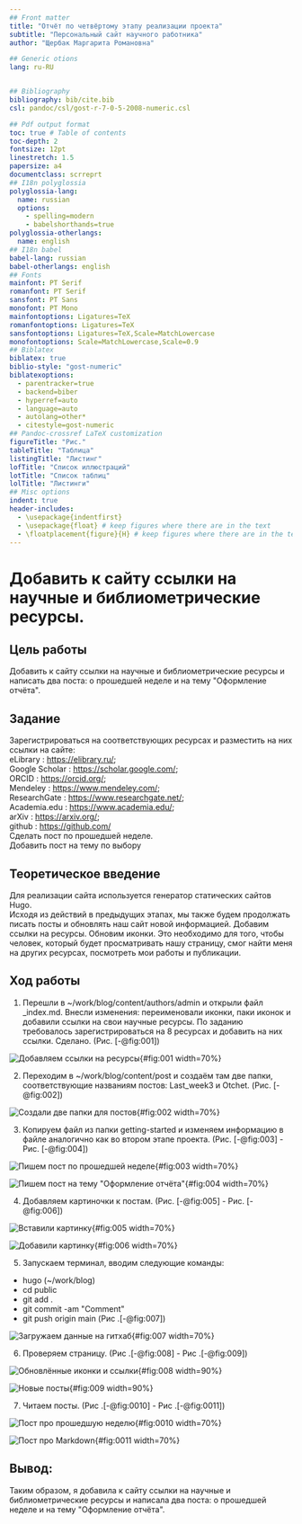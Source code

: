 ```yaml
---
## Front matter
title: "Отчёт по четвёртому этапу реализации проекта"
subtitle: "Персональный сайт научного работника"
author: "Щербак Маргарита Романовна"

## Generic otions
lang: ru-RU


## Bibliography
bibliography: bib/cite.bib
csl: pandoc/csl/gost-r-7-0-5-2008-numeric.csl

## Pdf output format
toc: true # Table of contents
toc-depth: 2
fontsize: 12pt
linestretch: 1.5
papersize: a4
documentclass: scrreprt
## I18n polyglossia
polyglossia-lang:
  name: russian
  options:
	- spelling=modern
	- babelshorthands=true
polyglossia-otherlangs:
  name: english
## I18n babel
babel-lang: russian
babel-otherlangs: english
## Fonts
mainfont: PT Serif
romanfont: PT Serif
sansfont: PT Sans
monofont: PT Mono
mainfontoptions: Ligatures=TeX
romanfontoptions: Ligatures=TeX
sansfontoptions: Ligatures=TeX,Scale=MatchLowercase
monofontoptions: Scale=MatchLowercase,Scale=0.9
## Biblatex
biblatex: true
biblio-style: "gost-numeric"
biblatexoptions:
  - parentracker=true
  - backend=biber
  - hyperref=auto
  - language=auto
  - autolang=other*
  - citestyle=gost-numeric
## Pandoc-crossref LaTeX customization
figureTitle: "Рис."
tableTitle: "Таблица"
listingTitle: "Листинг"
lofTitle: "Список иллюстраций"
lotTitle: "Список таблиц"
lolTitle: "Листинги"
## Misc options
indent: true
header-includes:
  - \usepackage{indentfirst}
  - \usepackage{float} # keep figures where there are in the text
  - \floatplacement{figure}{H} # keep figures where there are in the text
---
```


# **Добавить к сайту ссылки на научные и библиометрические ресурсы.** 

## **Цель работы**
Добавить к сайту ссылки на научные и библиометрические ресурсы и написать два поста: о прошедшей неделе и на тему "Оформление отчёта". 

## **Задание**
Зарегистрироваться на соответствующих ресурсах и разместить на них ссылки на сайте:  
eLibrary : https://elibrary.ru/;  
Google Scholar : https://scholar.google.com/;  
ORCID : https://orcid.org/;  
Mendeley : https://www.mendeley.com/;  
ResearchGate : https://www.researchgate.net/;  
Academia.edu : https://www.academia.edu/;  
arXiv : https://arxiv.org/;  
github : https://github.com/  
Сделать пост по прошедшей неделе.  
Добавить пост на тему по выбору  

## **Теоретическое введение**
Для реализации сайта используется генератор статических сайтов Hugo.  
Исходя из действий в предыдущих этапах, мы также будем продолжать писать посты и обновлять наш сайт новой информацией. Добавим ссылки на ресурсы. Обновим иконки. Это необходимо для того, чтобы человек, который будет просматривать нашу страницу, смог найти меня на других ресурсах, посмотреть мои работы и публикации.

## **Ход работы**

1. Перешли в ~/work/blog/content/authors/admin и открыли файл _index.md. Внесли изменения: переименовали иконки, паки иконок и добавили ссылки на свои научные ресурсы. По заданию требовалось зарегистрироваться на 8 ресурсах и добавить на них ссылки. Сделано. 
(Рис. [-@fig:001])

![Добавляем ссылки на ресурсы](image/1.png){#fig:001 width=70%}

2. Переходим в ~/work/blog/content/post и создаём там две папки, соответствующие названиям постов: Last_week3 и Otchet. (Рис. [-@fig:002])

![Создали две папки для постов](image/%D0%A1%D0%BD%D0%B8%D0%BC%D0%BE%D0%BA%20%D1%8D%D0%BA%D1%80%D0%B0%D0%BD%D0%B0%20%D0%BE%D1%82%202022-05-17%2021-55-54.png){#fig:002 width=70%} 

3. Копируем файл из папки getting-started и изменяем информацию в файле аналогично как во втором этапе проекта. (Рис. [-@fig:003] - Рис. [-@fig:004])

![Пишем пост по прошедшей неделе](image/2.png){#fig:003 width=70%} 

![Пишем пост на тему "Оформление отчёта"](image/3.png){#fig:004 width=70%}
 
4. Добавляем картиночки к постам. (Рис. [-@fig:005] - Рис. [-@fig:006])

![Вставили картинку](image/4.png){#fig:005 width=70%} 

![Добавили картинку](image/5.png){#fig:006 width=70%}

5. Запускаем терминал, вводим следующие команды:
- hugo (~/work/blog)
- cd public
- git add .
- git commit -am "Comment"
- git push origin main (Рис .[-@fig:007]) 

![Загружаем данные на гитхаб](image/%D0%A1%D0%BD%D0%B8%D0%BC%D0%BE%D0%BA%20%D1%8D%D0%BA%D1%80%D0%B0%D0%BD%D0%B0%20%D0%BE%D1%82%202022-05-12%2015-08-02.png){#fig:007 width=70%}

6. Проверяем страницу. (Рис .[-@fig:008] - Рис .[-@fig:009]) 

![Обновлённые иконки и ссылки](image/6.png){#fig:008 width=90%}

![Новые посты](image/7.png){#fig:009 width=90%}

7. Читаем посты. (Рис .[-@fig:0010] - Рис .[-@fig:0011]) 

![Пост про прошедшую неделю](image/%D0%A1%D0%BD%D0%B8%D0%BC%D0%BE%D0%BA%20%D1%8D%D0%BA%D1%80%D0%B0%D0%BD%D0%B0%20%D0%BE%D1%82%202022-05-17%2022-32-46.png){#fig:0010 width=70%}

![Пост про Markdown](image/%D0%A1%D0%BD%D0%B8%D0%BC%D0%BE%D0%BA%20%D1%8D%D0%BA%D1%80%D0%B0%D0%BD%D0%B0%20%D0%BE%D1%82%202022-05-17%2022-33-17.png){#fig:0011 width=70%}

## **Вывод:** 

Таким образом, я добавила к сайту ссылки на научные и библиометрические ресурсы и написала два поста: о прошедшей неделе и на тему "Оформление отчёта".

